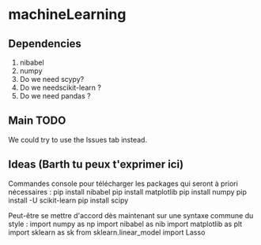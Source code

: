 # machineLearning

## Dependencies

1. nibabel
2. numpy
3. Do we need scypy?
4. Do we needscikit-learn ?
5. Do we need pandas ?

## Main TODO 
We could try to use the Issues tab instead.

## Ideas (Barth tu peux t'exprimer ici)

Commandes console pour télécharger les packages qui seront à priori nécessaires :
pip install nibabel
pip install matplotlib
pip install numpy
pip install -U scikit-learn
pip install scipy

Peut-être se mettre d'accord dès maintenant sur une syntaxe commune du style :
import numpy as np
import nibabel as nib
import matplotlib as plt
import sklearn as sk
from sklearn.linear_model import Lasso
